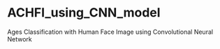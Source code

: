 # ACHFI_using_CNN_model
Ages Classification with Human Face Image using Convolutional Neural Network

